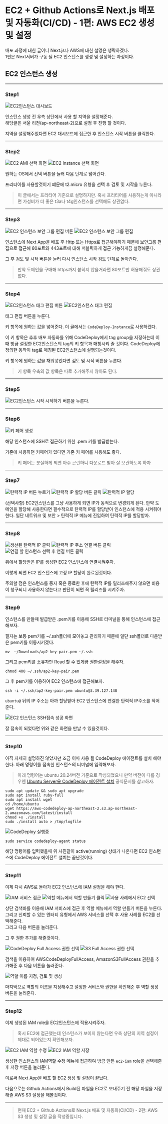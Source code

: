 # EC2 + Github Actions로 Next.js 배포 및 자동화(CI/CD) - 1편: AWS EC2 생성 및 설정

배포 과정에 대한 글이니 Next.js나 AWS에 대한 설명은 생략하겠다.  
1편은 Next서버가 구동 될 EC2 인스턴스를 생성 및 설정하는 과정이다.

## EC2 인스턴스 생성

---

### Step1

![EC2인스턴스 대시보드](./images/create-ec2-instance.png)

인스턴스 생성 전 우측 상단에서 사용 할 지역을 설정해준다.  
해당글은 서울 리전(ap-northeast-2)으로 설정 후 진행 할 것이다.

지역을 설정해주었다면 EC2 대시보드에 접근한 후 인스턴스 시작 버튼을 클릭한다.

---

### Step2

![EC2 AMI 선택 화면](./images/select-ami.png)
![EC2 Instance 선택 화면](./images/select-instance.png)

원하는 OS에서 선택 버튼을 눌러 다음 단계로 넘어간다.

프리티어를 사용할것이기 떄문에 t2.micro 유형을 선택 후 검토 및 시작을 누른다.

> 이 글에서는 프리티어 기준으로 설명하지만. 혹시 프리티어를 사용하는게 아니라면 가성비가 더 좋은 t3a나 t4g인스턴스를 선택해도 상관없다.

---

### Step3

![EC2 인스턴스 보안 그룹 편집 버튼](./images/edit-inbound-button.png)
![EC2 인스턴스 보안 그룹 편집](./images/edit-inbound.png)

인스턴스에 Next App을 배포 후 Http 또는 Https로 접근해야하기 때문에 보안그룹 편집으로 접근해 80포트와 443포트에 대해 퍼블릭하게 접근 가능하게끔 설정해준다.

그 후 검토 및 시작 버튼을 눌러 다시 인스턴스 시작 검토 단계로 돌아간다.

> 만약 도메인을 구매해 https까지 붙히지 않을거라면 80포트만 허용해줘도 상관없다.

---

### Step4

![EC2인스턴스 태그 편집 버튼](./images/edit-tag-button.png)
![EC2인스턴스 태그 편집](./images/edit-tag.png)

태그 편집 버튼을 누룬다.

키 항목에 원하는 값을 넣어준다. 이 글에서는 `CodeDeploy-Instance`로 사용하겠다.

이 키 항목은 추후 배포 자동화를 위해 CodeDeploy에서 tag group을 지정하는데 이때 방금 설정한 EC2인스턴스의 tag의 키 항목과 매칭시켜 줄 것이다.
CodeDeploy에 정의한 동작이 tag로 매칭된 EC2인스턴스에 실행되는것이다.

키 항목에 원하는 값을 채워넣었다면 검토 및 시작 버튼을 누른다.

> 키 항목 우측의 값 항목은 따로 추가해주지 않아도 된다.

---

### Step5

![EC2인스턴스 시작](./images/launch-instance.png)
시작하기 버튼을 누른다.

---

### Step6

![키 페어 생성](./images/create-key-pair.png)

해당 인스턴스에 SSH로 접근하기 위한 .pem 키를 발급받는다.

기존에 사용하던 키페어가 있다면 기존 키 페어를 사용해도 좋다.

> 키 페어는 분실하게 되면 아주 곤란하니 다운로드 받아 잘 보관하도록 하자

---

### Step7

![탄력적 IP 버튼 누르기](./images/elastic-ip-button.png)
![탄력적 IP 할당 버튼 클릭](./images/elstic-ip-allocate.png)
![탄력적 IP 할당](./images/allocate-button.png)

(선택사항) EC2인스턴스를 그냥 사용하게 되면 IP가 동적으로 변경되게 된다. 만약 도메인을 할당해 사용한다면 필수적으로 탄력적 IP를 할당받아 인스턴스에 적용 시켜줘야한다. 일단 네트워크 및 보안 > 탄력적 IP 메뉴에 진입하여 탄력적 IP를 할당받자.

---

### Step8

![생선된 탄력적 IP 클릭](./images/elastic-ip-click.png)
![탄력적 IP 주소 연결 버튼 클릭](./images/elastic-ip-associate-button.png)
![연결 할 인스턴스 선택 후 연결 버튼 클릭](./images/elastic-ip-associate.png)

위에서 할당받은 IP를 생성한 EC2 인스턴스에 연결시켜주자.

이렇게 되면 EC2 인스턴스에 고정 IP 할당이 완료된것이다.

주의할 점은 인스턴스를 중지 혹은 종료한 후에 탄력적 IP를 릴리즈해주지 않으면 비용이 청구되니 사용하지 않는다고 판단이 되면 꼭 릴리즈를 시켜주자.

---

### Step9

인스턴스를 만들때 발급받은 .pem키를 이용해 SSH로 터미널을 통해 인스턴스에 접근해보자.

필자는 보통 pem키를 ~/.ssh폴더에 모아놓고 관리하기 때문에 일단 ssh폴더로 다운받은 pem키를 이동시키겠다.

```shell
mv  ~/Downloads/ap2-key-pair.pem ~/.ssh
```

그리고 pem키를 소유자만 Read 할 수 있게끔 권한설정을 해주자.

```shell
chmod 400 ~/.ssh/ap2-key-pair.pem
```

그 후 pem키를 이용하여 EC2 인스턴스에 접근해보자.

```shell
ssh -i ~/.ssh/ap2-key-pair.pem ubuntu@3.39.127.148
```

`ubuntu@` 뒤의 IP 주소는 아까 할당받아 EC2 인스턴스에 연결한 탄력적 IP주소를 적어준다.

![EC2 인스턴스 SSH접속 성공 화면](./images/ec2-ssh-success.png)

잘 접속이 되었다면 위와 같은 화면을 만날 수 있을것이다.

---

### Step10

아직 자세히 설명하진 않았지만 조금 이따 사용 될 CodeDeploy 에이전트를 설치 해야한다. 아래 명령어를 접속한 인스턴스의 터미널에 입력해보자.

> 아래 명령어는 ubuntu 20.24버전 기준으로 작성되었으니 만약 버전이 다를 경우엔 [Ubuntu Server용 CodeDeploy 에이전트 설치](https://docs.aws.amazon.com/ko_kr/codedeploy/latest/userguide/codedeploy-agent-operations-install-ubuntu.html) 공식문서를 참고하자.

```shell
sudo apt update && sudo apt upgrade
sudo apt install ruby-full
sudo apt install wget
cd /home/ubuntu
wget https://aws-codedeploy-ap-northeast-2.s3.ap-northeast-2.amazonaws.com/latest/install
chmod +x ./install
sudo ./install auto > /tmp/logfile
```

![CodeDeploy 실행중](./images/code-deploy-running.png)

```shell
sudo service codedeploy-agent status
```

해당 명령어를 입력했을때 위 사진같이 active(running) 상태가 나온다면 EC2 인스턴스에 CodeDeploy 에이전트 설치는 끝난것이다.

---

### Step11

이제 다시 AWS로 돌아가 EC2 인스턴스에 IAM 설정을 해야 한다.

![IAM 서비스 접근](./images/service-iam.png)
![역할 메뉴에서 역할 만들기 클릭](./images/role-button.png)
![사용 사례에서 EC2 선택](./images/choose-use-case.png)

상단 검색바를 이용해 IAM 서비스에 접근 후 역할 메뉴에서 역할 만들기 버튼을 누른다.  
그리고 신뢰할 수 있는 엔터티 유형에서 AWS 서비스를 선택 후 사용 사례를 EC2를 선택해준다.  
그리고 다음 버튼을 눌러준다.

그 후 권한 추가를 해줄것이다.

![CodeDeploy Full Access 권한 선택](./images/code-deploy-full-access.png)
![S3 Full Access 권한 선택](./images/s3-full-access.png)

검색을 이용하여 AWSCodeDeployFullAccess, AmazonS3FullAccess 권한을 추가해준 후 다음 버튼을 눌러준다.

![역할 이름 지정, 검토 및 생성](./images/role-review.png)

마지막으로 역할의 이름을 지정해주고 설정한 서비스와 권한을 확인해준 후 역할 생성 버튼을 눌러준다.

---

### Step12

이제 생성된 IAM role을 EC2인스턴스에 적용시켜주자.

> 혹시 EC2에 접근했는데 인스턴스가 보이지 않는다면 우측 상단의 지역 설정이 제대로 되어있는지 확인해보자.

![EC2 IAM 역할 수정](./images/edit-ec2-iam-role.png)
![EC2 IAM 역할 저장](./images/select-ec2-iam-role.png)

생성한 인스턴스의 IAM역할 수정 메뉴에 접근하여 방금 만든 `ec2-iam` role을 선택해준 후 저장 버튼을 눌러준다.

이로써 Next App을 배포 할 EC2 생성 및 설정이 끝났다.

다음으로는 Github Actions에서 Build된 파일을 EC2로 보내주기 전 해당 파일을 저장해줄 AWS S3 설정을 해볼것이다.

---

> 현재 EC2 + Github Actions로 Next.js 배포 및 자동화(CI/CD) - 2편: AWS S3 생성 및 설정 글을 작성중입니다.
